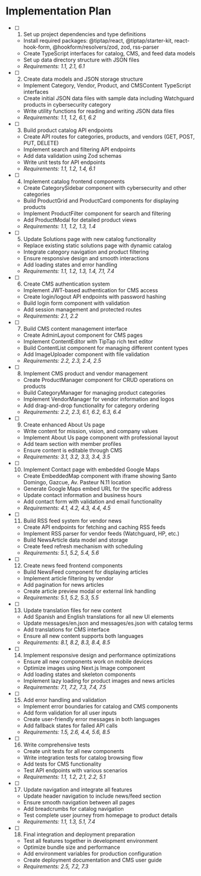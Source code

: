 # Implementation Plan

- [ ] 1. Set up project dependencies and type definitions
  - Install required packages: @tiptap/react, @tiptap/starter-kit, react-hook-form, @hookform/resolvers/zod, zod, rss-parser
  - Create TypeScript interfaces for catalog, CMS, and feed data models
  - Set up data directory structure with JSON files
  - _Requirements: 1.1, 2.1, 6.1_

- [ ] 2. Create data models and JSON storage structure
  - Implement Category, Vendor, Product, and CMSContent TypeScript interfaces
  - Create initial JSON data files with sample data including Watchguard products in cybersecurity category
  - Write utility functions for reading and writing JSON data files
  - _Requirements: 1.1, 1.2, 6.1, 6.2_

- [ ] 3. Build product catalog API endpoints
  - Create API routes for categories, products, and vendors (GET, POST, PUT, DELETE)
  - Implement search and filtering API endpoints
  - Add data validation using Zod schemas
  - Write unit tests for API endpoints
  - _Requirements: 1.1, 1.2, 1.4, 6.1_

- [ ] 4. Implement catalog frontend components
  - Create CategorySidebar component with cybersecurity and other categories
  - Build ProductGrid and ProductCard components for displaying products
  - Implement ProductFilter component for search and filtering
  - Add ProductModal for detailed product views
  - _Requirements: 1.1, 1.2, 1.3, 1.4_

- [ ] 5. Update Solutions page with new catalog functionality
  - Replace existing static solutions page with dynamic catalog
  - Integrate category navigation and product filtering
  - Ensure responsive design and smooth interactions
  - Add loading states and error handling
  - _Requirements: 1.1, 1.2, 1.3, 1.4, 7.1, 7.4_

- [ ] 6. Create CMS authentication system
  - Implement JWT-based authentication for CMS access
  - Create login/logout API endpoints with password hashing
  - Build login form component with validation
  - Add session management and protected routes
  - _Requirements: 2.1, 2.2_

- [ ] 7. Build CMS content management interface
  - Create AdminLayout component for CMS pages
  - Implement ContentEditor with TipTap rich text editor
  - Build ContentList component for managing different content types
  - Add ImageUploader component with file validation
  - _Requirements: 2.2, 2.3, 2.4, 2.5_

- [ ] 8. Implement CMS product and vendor management
  - Create ProductManager component for CRUD operations on products
  - Build CategoryManager for managing product categories
  - Implement VendorManager for vendor information and logos
  - Add drag-and-drop functionality for category ordering
  - _Requirements: 2.2, 2.3, 6.1, 6.2, 6.3, 6.4_

- [ ] 9. Create enhanced About Us page
  - Write content for mission, vision, and company values
  - Implement About Us page component with professional layout
  - Add team section with member profiles
  - Ensure content is editable through CMS
  - _Requirements: 3.1, 3.2, 3.3, 3.4, 3.5_

- [ ] 10. Implement Contact page with embedded Google Maps
  - Create EmbeddedMap component with iframe showing Santo Domingo, Gazcue, Av. Pasteur N.11 location
  - Generate Google Maps embed URL for the specific address
  - Update contact information and business hours
  - Add contact form with validation and email functionality
  - _Requirements: 4.1, 4.2, 4.3, 4.4, 4.5_

- [ ] 11. Build RSS feed system for vendor news
  - Create API endpoints for fetching and caching RSS feeds
  - Implement RSS parser for vendor feeds (Watchguard, HP, etc.)
  - Build NewsArticle data model and storage
  - Create feed refresh mechanism with scheduling
  - _Requirements: 5.1, 5.2, 5.4, 5.6_

- [ ] 12. Create news feed frontend components
  - Build NewsFeed component for displaying articles
  - Implement article filtering by vendor
  - Add pagination for news articles
  - Create article preview modal or external link handling
  - _Requirements: 5.1, 5.2, 5.3, 5.5_

- [ ] 13. Update translation files for new content
  - Add Spanish and English translations for all new UI elements
  - Update messages/en.json and messages/es.json with catalog terms
  - Add translations for CMS interface
  - Ensure all new content supports both languages
  - _Requirements: 8.1, 8.2, 8.3, 8.4, 8.5_

- [ ] 14. Implement responsive design and performance optimizations
  - Ensure all new components work on mobile devices
  - Optimize images using Next.js Image component
  - Add loading states and skeleton components
  - Implement lazy loading for product images and news articles
  - _Requirements: 7.1, 7.2, 7.3, 7.4, 7.5_

- [ ] 15. Add error handling and validation
  - Implement error boundaries for catalog and CMS components
  - Add form validation for all user inputs
  - Create user-friendly error messages in both languages
  - Add fallback states for failed API calls
  - _Requirements: 1.5, 2.6, 4.4, 5.6, 8.5_

- [ ] 16. Write comprehensive tests
  - Create unit tests for all new components
  - Write integration tests for catalog browsing flow
  - Add tests for CMS functionality
  - Test API endpoints with various scenarios
  - _Requirements: 1.1, 1.2, 2.1, 2.2, 5.1_

- [ ] 17. Update navigation and integrate all features
  - Update header navigation to include news/feed section
  - Ensure smooth navigation between all pages
  - Add breadcrumbs for catalog navigation
  - Test complete user journey from homepage to product details
  - _Requirements: 1.1, 1.3, 5.1, 7.4_

- [ ] 18. Final integration and deployment preparation
  - Test all features together in development environment
  - Optimize bundle size and performance
  - Add environment variables for production configuration
  - Create deployment documentation and CMS user guide
  - _Requirements: 2.5, 7.2, 7.3_